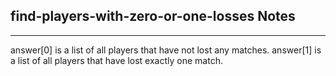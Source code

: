 <h2>find-players-with-zero-or-one-losses Notes</h2><hr>answer[0] is a list of all players that have not lost any matches.
answer[1] is a list of all players that have lost exactly one match.